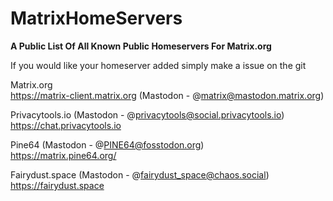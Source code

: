 # MatrixHomeServers
**A Public List Of All Known Public Homeservers For Matrix.org**

If you would like your homeserver added simply make a issue on the git

Matrix.org <br />
https://matrix-client.matrix.org
(Mastodon - @matrix@mastodon.matrix.org)

Privacytools.io (Mastodon - @privacytools@social.privacytools.io) <br />
https://chat.privacytools.io

Pine64 (Mastodon - @PINE64@fosstodon.org) <br />
https://matrix.pine64.org/

Fairydust.space (Mastodon - @fairydust_space@chaos.social) <br />
https://fairydust.space
